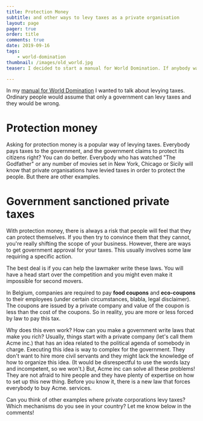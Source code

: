 ```yaml
---
title: Protection Money
subtitle: and other ways to levy taxes as a private organisation
layout: page
pager: true
order: title
comments: true
date: 2019-09-16
tags:
    - world-domination
thumbnail: /images/old_world.jpg
teaser: I decided to start a manual for World Domination. If anybody wants to reads my documents as satirical or ironic or cautional, they are free to do so.

---
```


In my [manual for World Domination](/tag/world-domination/) I wanted to talk about levying taxes. Ordinary people would assume that only a government can levy taxes and they would be wrong. 

# Protection money
Asking for protection money is a popular way of levying taxes. Everybody pays taxes to the government, and the government claims to protect its citizens right? You can do better. Everybody who has watched "The Godfather" or any number of movies set in New York, Chicago or Sicily will know that private organisations have levied taxes in order to protect the people. But there are other examples. 

# Government sanctioned private taxes
With protection money, there is always a risk that people will feel that they can protect themselves. If you then try to convince them that they cannot, you're really shifting the scope of your business. However, there are ways to get government approval for your taxes. This usually involves some law requiring a specific action.

The best deal is if you can help the lawmaker write these laws. You will have a head start over the competition and you might even make it impossible for second movers.

In Belgium, companies are required to pay **food coupons** and **eco-coupons** to their employees (under certain circumstances, blabla, legal disclaimer). The coupons are issued by a private company and value of the coupon is less than the cost of the coupons. So in reality, you are more or less forced by law to pay this tax.



Why does this even work? How can you make a government write laws that make you rich? 
Usually, things start with a private company (let's call them Acme inc.) that has an idea related to the political agenda of somebody in charge. Executing this idea is way to complex for the government. They don't want to hire more civil servants and they might lack the knowledge of how to organize this idea. (It would be disrespectful to use the words lazy and incompetent, so we won't.) But, Acme inc can solve all these problems! They are not afraid to hire people and they have plenty of expertise on how to set up this new thing. Before you know it, there is a new law that forces everybody to buy Acme. services.


Can you think of other examples where private corporations levy taxes? Which mechanisms do you see in your country? Let me know below in the comments!
